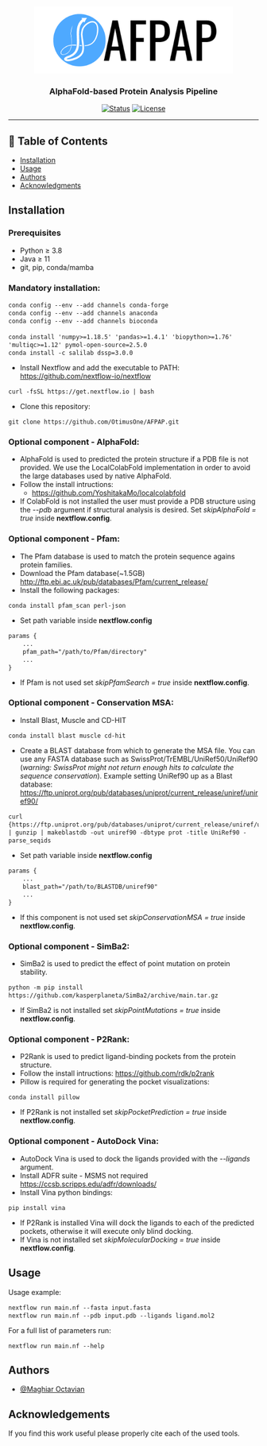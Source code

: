 <p align="center">
  <a href="" rel="noopener">
 <img width=400px src="./docs/logo2.png" alt="Project logo"></a>
</p>

<h3 align="center">AlphaFold-based Protein Analysis Pipeline</h3>

<div align="center">

[![Status](https://img.shields.io/badge/status-active-success.svg)]()
[![License](https://img.shields.io/badge/license-MIT-blue.svg)](/LICENSE)

</div>

---

## 📝 Table of Contents

- [Installation](#installation)
- [Usage](#usage)
- [Authors](#authors)
- [Acknowledgments](#acknowledgement)

## Installation <a name = "installation"></a>

### Prerequisites

<ul>
<li>Python  ≥ 3.8</li>
<li>Java  ≥ 11</li>
<li>git, pip, conda/mamba</li>
</ul>

### Mandatory installation:
```
conda config --env --add channels conda-forge
conda config --env --add channels anaconda
conda config --env --add channels bioconda

conda install 'numpy>=1.18.5' 'pandas>=1.4.1' 'biopython>=1.76' 'multiqc>=1.12' pymol-open-source=2.5.0
conda install -c salilab dssp=3.0.0
```
- Install Nextflow and add the executable to PATH: https://github.com/nextflow-io/nextflow
```
curl -fsSL https://get.nextflow.io | bash
```
- Clone this repository:
```
git clone https://github.com/OtimusOne/AFPAP.git
```
### Optional component - AlphaFold:
- AlphaFold is used to predicted the protein structure if a PDB file is not provided. We use the LocalColabFold implementation in order to avoid the large databases used by native AlphaFold.
- Follow the install intructions:
    - https://github.com/YoshitakaMo/localcolabfold
- If ColabFold is not installed the user must provide a PDB structure using the *--pdb* argument if structural analysis is desired. Set *skipAlphaFold = true* inside **nextflow.config**.

### Optional component - Pfam:
- The Pfam database is used to match the protein sequence agains protein families.
- Download the Pfam database(~1.5GB) 
http://ftp.ebi.ac.uk/pub/databases/Pfam/current_release/
- Install the following packages:
```
conda install pfam_scan perl-json
```
- Set path variable inside **nextflow.config**
```
params {
    ...
    pfam_path="/path/to/Pfam/directory"
    ...
}
```
- If Pfam is not used set *skipPfamSearch = true* inside **nextflow.config**.

### Optional component - Conservation MSA:
- Install Blast, Muscle and CD-HIT
```
conda install blast muscle cd-hit
```
- Create a BLAST database from which to generate the MSA file. You can use any FASTA database such as SwissProt/TrEMBL/UniRef50/UniRef90 (*warning: SwissProt might not return enough hits to calculate the sequence conservation*). Example setting UniRef90 up as a Blast database: https://ftp.uniprot.org/pub/databases/uniprot/current_release/uniref/uniref90/
```
curl {https://ftp.uniprot.org/pub/databases/uniprot/current_release/uniref/uniref90/uniref90.fasta.gz} | gunzip | makeblastdb -out uniref90 -dbtype prot -title UniRef90 -parse_seqids
```
- Set path variable inside **nextflow.config**
```
params {
    ...
    blast_path="/path/to/BLASTDB/uniref90"
    ...
}
```
- If this component is not used set *skipConservationMSA = true* inside **nextflow.config**.

### Optional component - SimBa2:
- SimBa2 is used to predict the effect of point mutation on protein stability.
```
python -m pip install https://github.com/kasperplaneta/SimBa2/archive/main.tar.gz
```
- If SimBa2 is not installed set *skipPointMutations = true* inside **nextflow.config**.

### Optional component - P2Rank:
- P2Rank is used to predict ligand-binding pockets from the protein structure.
- Follow the install intructions:
https://github.com/rdk/p2rank
- Pillow is required for generating the pocket visualizations:
```
conda install pillow
```
- If P2Rank is not installed set *skipPocketPrediction = true* inside **nextflow.config**.

### Optional component - AutoDock Vina:
- AutoDock Vina is used to dock the ligands provided with the *--ligands* argument.
- Install ADFR suite - MSMS not required
https://ccsb.scripps.edu/adfr/downloads/
- Install Vina python bindings:
```
pip install vina
```
- If P2Rank is installed Vina will dock the ligands to each of the predicted pockets, otherwise it will execute only blind docking.
- If Vina is not installed set *skipMolecularDocking = true* inside **nextflow.config**.

## Usage <a name="usage"></a>

Usage example:
```
nextflow run main.nf --fasta input.fasta
nextflow run main.nf --pdb input.pdb --ligands ligand.mol2
```
For a full list of parameters run:
```
nextflow run main.nf --help
```


## Authors <a name = "authors"></a>

- [@Maghiar Octavian](https://github.com/OtimusOne) 

## Acknowledgements <a name = "acknowledgement"></a>
If you find this work useful please properly cite each of the used tools.
